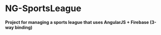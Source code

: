 # NG-SportsLeague

#### Project for managing a sports league that uses AngularJS + Firebase (3-way binding)

